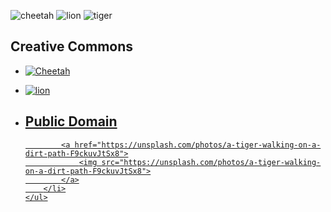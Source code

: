 ![cheetah](https://github.com/demyd2010/demyd2010.githup.io/assets/148500105/ea822ab7-714a-4370-ac45-c2bb4a032eb6)
![lion](https://github.com/demyd2010/demyd2010.githup.io/assets/148500105/00c078a2-2637-4666-bff1-b5ed813f8df9)
![tiger](https://github.com/demyd2010/demyd2010.githup.io/assets/148500105/49d6e264-5d21-4130-9dff-a5fa493d7624)
<!DOCTYPE html>
<html>
<head>
    <title>Image Links</title>
</head>
<body>
    <h2>Creative Commons</h2>
    <ul>
        <li>
            <a href="https://openverse.org/image/cadf2431-1317-4c0a-87f2-adf67a26749a?q=cheetah">
                <img src="https://openverse.org/image/cadf2431-1317-4c0a-87f2-adf67a26749a?q=cheetah" alt="Cheetah">
            </a>
        </li>
    </ul>
 <ul>
        <li>
            <a href="https://www.flickr.com/photos/85315082@N07/11958541904/in/photolist-7pquLf-8UtYHG-jdLKjN-jdJDSY-65kBRc-F7L1sm-64AYm8-SPtsdR-8zQHBU-8zQHtm-5cTpvi-eKbkvM-gijGRN-c9JBKS-8UtYFu-7CCsKo-8zMzrg-8nxXor-8bnTcC-ahQgjN-p4mdRm-azEYcc-Sn1Jp4-5y7ki2-9vxRZS-8zMzpc-aikSEA-tmTHXU-sypr9x-AG73D-MUJLuW-oLnAxV-G2gN4n-84muA4-8ZmChv-8zQFuW-dF5NJk-8rLFMX-o8v17k-35r9Et-JqCNrf-pyTBkf-gUmv5-3kj1gT-a1phaH-iHT2XZ-Jdsusc-9ZJJDZ">
                <img src="https://www.flickr.com/photos/85315082@N07/11958541904/in/photolist-7pquLf-8UtYHG-jdLKjN-jdJDSY-65kBRc-F7L1sm-64AYm8-SPtsdR-8zQHBU-8zQHtm-5cTpvi-eKbkvM-gijGRN-c9JBKS-8UtYFu-7CCsKo-8zMzrg-8nxXor-8bnTcC-ahQgjN-p4mdRm-azEYcc-Sn1Jp4-5y7ki2-9vxRZS-8zMzpc-aikSEA-tmTHXU-sypr9x-AG73D-MUJLuW-oLnAxV-G2gN4n-84muA4-8ZmChv-8zQFuW-dF5NJk-8rLFMX-o8v17k-35r9Et-JqCNrf-pyTBkf-gUmv5-3kj1gT-a1phaH-iHT2XZ-Jdsusc-9ZJJDZ" alt="lion" 
            </a>
        </li>
        <li>
    <h2>Public Domain</h2>
 
            <a href="https://unsplash.com/photos/a-tiger-walking-on-a-dirt-path-F9ckuvJtSx8">
                <img src="https://unsplash.com/photos/a-tiger-walking-on-a-dirt-path-F9ckuvJtSx8">
            </a>
        </li>
    </ul>
</body>
</html>
